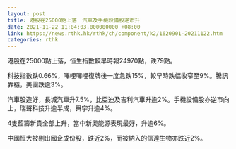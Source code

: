 ```yaml
---
layout: post
title: 港股在25000點上落　汽車及手機設備股逆市升
date: 2021-11-22 11:04:03.000000000 +08:00
link: https://news.rthk.hk/rthk/ch/component/k2/1620901-20211122.htm
categories: rthk
---
```


港股在25000點上落，恒生指數較早時報24970點，跌79點。

科技指數跌0.66%，嗶哩嗶哩復牌後一度急跌15%，較早時跌幅收窄至9%。騰訊靠穩，美團跌逾3%。

汽車股造好，長城汽車升7.5%，比亞迪及吉利汽車升逾2%。手機設備股亦逆市向上，瑞聲科技升逾半成，舜宇升逾4%。

4隻藍籌新貴全部上升，當中新奧能源表現最好，升逾6%。

中國恒大被剔出國企成份股，跌近2%，而被納入的信達生物亦跌近2%。
